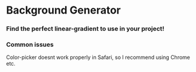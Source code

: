 # Background Generator

### Find the perfect linear-gradient to use in your project!

### Common issues
Color-picker doesnt work properly in Safari, so I recommend using Chrome etc.
